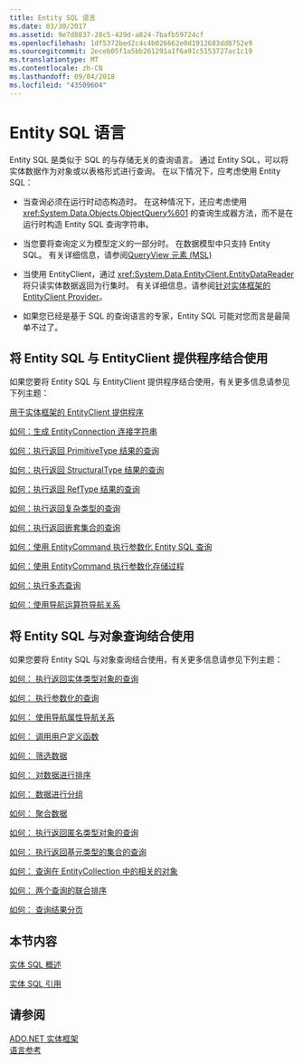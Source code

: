 ```yaml
---
title: Entity SQL 语言
ms.date: 03/30/2017
ms.assetid: 9e7d8837-28c5-429d-a824-7bafb59724cf
ms.openlocfilehash: 1df5372bed2c4c4b026662e0d1912683dd8752e9
ms.sourcegitcommit: 2eceb05f1a5bb261291a1f6a91c5153727ac1c19
ms.translationtype: MT
ms.contentlocale: zh-CN
ms.lasthandoff: 09/04/2018
ms.locfileid: "43509604"
---
```

# <a name="entity-sql-language"></a>Entity SQL 语言
Entity SQL 是类似于 SQL 的与存储无关的查询语言。 通过 Entity SQL，可以将实体数据作为对象或以表格形式进行查询。 在以下情况下，应考虑使用 Entity SQL：  
  
-   当查询必须在运行时动态构造时。 在这种情况下，还应考虑使用 <xref:System.Data.Objects.ObjectQuery%601> 的查询生成器方法，而不是在运行时构造 Entity SQL 查询字符串。  
  
-   当您要将查询定义为模型定义的一部分时。 在数据模型中只支持 Entity SQL。 有关详细信息，请参阅[QueryView 元素 (MSL)](https://msdn.microsoft.com/library/f0426b34-45cb-4fd7-9777-e0570c5e0e80)  
  
-   当使用 EntityClient，通过 <xref:System.Data.EntityClient.EntityDataReader> 将只读实体数据返回为行集时。 有关详细信息，请参阅[针对实体框架的 EntityClient Provider](../../../../../../docs/framework/data/adonet/ef/entityclient-provider-for-the-entity-framework.md)。  
  
-   如果您已经是基于 SQL 的查询语言的专家，Entity SQL 可能对您而言是最简单不过了。  
  
## <a name="using-entity-sql-with-the-entityclient-provider"></a>将 Entity SQL 与 EntityClient 提供程序结合使用  
 如果您要将 Entity SQL 与 EntityClient 提供程序结合使用，有关更多信息请参见下列主题：  
  
 [用于实体框架的 EntityClient 提供程序](../../../../../../docs/framework/data/adonet/ef/entityclient-provider-for-the-entity-framework.md)  
  
 [如何：生成 EntityConnection 连接字符串](../../../../../../docs/framework/data/adonet/ef/how-to-build-an-entityconnection-connection-string.md)  
  
 [如何：执行返回 PrimitiveType 结果的查询](../../../../../../docs/framework/data/adonet/ef/how-to-execute-a-query-that-returns-primitivetype-results.md)  
  
 [如何：执行返回 StructuralType 结果的查询](../../../../../../docs/framework/data/adonet/ef/how-to-execute-a-query-that-returns-structuraltype-results.md)  
  
 [如何：执行返回 RefType 结果的查询](../../../../../../docs/framework/data/adonet/ef/how-to-execute-a-query-that-returns-reftype-results.md)  
  
 [如何：执行返回复杂类型的查询](../../../../../../docs/framework/data/adonet/ef/how-to-execute-a-query-that-returns-complex-types.md)  
  
 [如何：执行返回嵌套集合的查询](../../../../../../docs/framework/data/adonet/ef/how-to-execute-a-query-that-returns-nested-collections.md)  
  
 [如何：使用 EntityCommand 执行参数化 Entity SQL 查询](../../../../../../docs/framework/data/adonet/ef/how-to-execute-a-parameterized-entity-sql-query-using-entitycommand.md)  
  
 [如何：使用 EntityCommand 执行参数化存储过程](../../../../../../docs/framework/data/adonet/ef/how-to-execute-a-parameterized-stored-procedure-using-entitycommand.md)  
  
 [如何：执行多态查询](../../../../../../docs/framework/data/adonet/ef/how-to-execute-a-polymorphic-query.md)  
  
 [如何：使用导航运算符导航关系](../../../../../../docs/framework/data/adonet/ef/how-to-navigate-relationships-with-the-navigate-operator.md)  
  
## <a name="using-entity-sql-with-object-queries"></a>将 Entity SQL 与对象查询结合使用  
 如果您要将 Entity SQL 与对象查询结合使用，有关更多信息请参见下列主题：  
  
 [如何： 执行返回实体类型对象的查询](https://msdn.microsoft.com/library/f73e137d-1534-42bb-9e31-99ca42c19b48)  
  
 [如何： 执行参数化的查询](https://msdn.microsoft.com/library/42048f03-c65c-4d98-b50a-3e7d537a63e8)  
  
 [如何： 使用导航属性导航关系](https://msdn.microsoft.com/library/b1d71c7d-16a7-4b46-96ac-690176bd5057)  
  
 [如何： 调用用户定义函数](https://msdn.microsoft.com/library/ad131b86-8b4e-4747-8605-d4fc64fb9d02)  
  
 [如何： 筛选数据](https://msdn.microsoft.com/library/776f8556-3350-4572-804a-b1513515c1b2)  
  
 [如何： 对数据进行排序](https://msdn.microsoft.com/library/c05f2506-cb9d-4ebc-822b-300042ad53e7)  
  
 [如何： 数据进行分组](https://msdn.microsoft.com/library/df801d9d-9a8a-4157-97a6-5016b18998e1)  
  
 [如何： 聚合数据](https://msdn.microsoft.com/library/4cf04ce8-3c0f-4f88-9d97-8fac8622598d)  
  
 [如何： 执行返回匿名类型对象的查询](https://msdn.microsoft.com/library/3b264025-e911-4d73-90ce-992d2b9d189d)  
  
 [如何： 执行返回基元类型的集合的查询](https://msdn.microsoft.com/library/115b52c0-4f27-4253-8991-284b450000b5)  
  
 [如何： 查询在 EntityCollection 中的相关的对象](https://msdn.microsoft.com/library/11ce946f-16f8-4c1d-9d80-f740853807ba)  
  
 [如何： 两个查询的联合排序](https://msdn.microsoft.com/library/853c583a-eaba-4400-830d-be974e735313)  
  
 [如何： 查询结果分页](https://msdn.microsoft.com/library/ffc0f920-e7de-42e0-9b12-ef356421d030)  
  
## <a name="in-this-section"></a>本节内容  
 [实体 SQL 概述](../../../../../../docs/framework/data/adonet/ef/language-reference/entity-sql-overview.md)  
  
 [实体 SQL 引用](../../../../../../docs/framework/data/adonet/ef/language-reference/entity-sql-reference.md)  
  
## <a name="see-also"></a>请参阅  
 [ADO.NET 实体框架](../../../../../../docs/framework/data/adonet/ef/index.md)  
 [语言参考](../../../../../../docs/framework/data/adonet/ef/language-reference/index.md)
